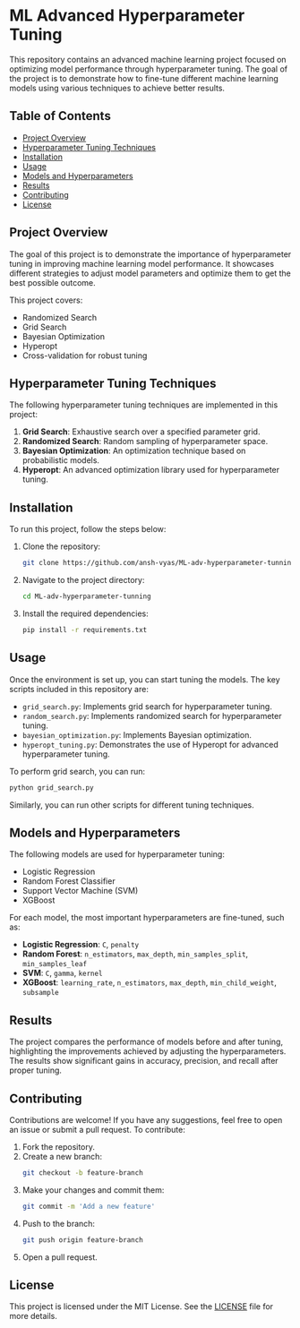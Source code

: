 # ML Advanced Hyperparameter Tuning

This repository contains an advanced machine learning project focused on optimizing model performance through hyperparameter tuning. The goal of the project is to demonstrate how to fine-tune different machine learning models using various techniques to achieve better results.

## Table of Contents

- [Project Overview](#project-overview)
- [Hyperparameter Tuning Techniques](#hyperparameter-tuning-techniques)
- [Installation](#installation)
- [Usage](#usage)
- [Models and Hyperparameters](#models-and-hyperparameters)
- [Results](#results)
- [Contributing](#contributing)
- [License](#license)

## Project Overview

The goal of this project is to demonstrate the importance of hyperparameter tuning in improving machine learning model performance. It showcases different strategies to adjust model parameters and optimize them to get the best possible outcome.

This project covers:

- Randomized Search
- Grid Search
- Bayesian Optimization
- Hyperopt
- Cross-validation for robust tuning

## Hyperparameter Tuning Techniques

The following hyperparameter tuning techniques are implemented in this project:

1. **Grid Search**: Exhaustive search over a specified parameter grid.
2. **Randomized Search**: Random sampling of hyperparameter space.
3. **Bayesian Optimization**: An optimization technique based on probabilistic models.
4. **Hyperopt**: An advanced optimization library used for hyperparameter tuning.

## Installation

To run this project, follow the steps below:

1. Clone the repository:
   ```bash
   git clone https://github.com/ansh-vyas/ML-adv-hyperparameter-tunning.git
   ```

2. Navigate to the project directory:
   ```bash
   cd ML-adv-hyperparameter-tunning
   ```

3. Install the required dependencies:
   ```bash
   pip install -r requirements.txt
   ```

## Usage

Once the environment is set up, you can start tuning the models. The key scripts included in this repository are:

- `grid_search.py`: Implements grid search for hyperparameter tuning.
- `random_search.py`: Implements randomized search for hyperparameter tuning.
- `bayesian_optimization.py`: Implements Bayesian optimization.
- `hyperopt_tuning.py`: Demonstrates the use of Hyperopt for advanced hyperparameter tuning.

To perform grid search, you can run:

```bash
python grid_search.py
```

Similarly, you can run other scripts for different tuning techniques.

## Models and Hyperparameters

The following models are used for hyperparameter tuning:

- Logistic Regression
- Random Forest Classifier
- Support Vector Machine (SVM)
- XGBoost

For each model, the most important hyperparameters are fine-tuned, such as:

- **Logistic Regression**: `C`, `penalty`
- **Random Forest**: `n_estimators`, `max_depth`, `min_samples_split`, `min_samples_leaf`
- **SVM**: `C`, `gamma`, `kernel`
- **XGBoost**: `learning_rate`, `n_estimators`, `max_depth`, `min_child_weight`, `subsample`

## Results

The project compares the performance of models before and after tuning, highlighting the improvements achieved by adjusting the hyperparameters. The results show significant gains in accuracy, precision, and recall after proper tuning.

## Contributing

Contributions are welcome! If you have any suggestions, feel free to open an issue or submit a pull request. To contribute:

1. Fork the repository.
2. Create a new branch:
   ```bash
   git checkout -b feature-branch
   ```
3. Make your changes and commit them:
   ```bash
   git commit -m 'Add a new feature'
   ```
4. Push to the branch:
   ```bash
   git push origin feature-branch
   ```
5. Open a pull request.

## License

This project is licensed under the MIT License. See the [LICENSE](LICENSE) file for more details.

